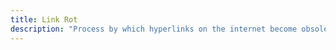 ```yaml
---
title: Link Rot
description: "Process by which hyperlinks on the internet become obsolete or broken, leading to challenges in accessing digital resources and preserving the integrity of digital texts"
---
```

